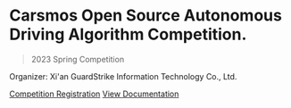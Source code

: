 # Carsmos Open Source Autonomous Driving Algorithm Competition.


> 2023 Spring Competition

Organizer: Xi'an GuardStrike Information Technology Co., Ltd.

[Competition Registration](https://race.carsmos.cn/)
[View Documentation](README_en.md)

